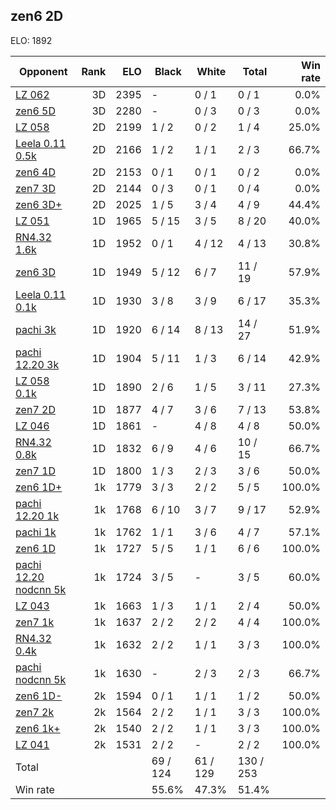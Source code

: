 ## zen6 2D ##

ELO: 1892

Opponent | Rank | ELO | Black | White | Total | Win rate
---------|-----:|----:|-------|-------|-------|-------:
[LZ 062](LZ%20062.md) | 3D | 2395 | - | 0 / 1 | 0 / 1 | 0.0%
[zen6 5D](zen6%205D.md) | 3D | 2280 | - | 0 / 3 | 0 / 3 | 0.0%
[LZ 058](LZ%20058.md) | 2D | 2199 | 1 / 2 | 0 / 2 | 1 / 4 | 25.0%
[Leela 0.11 0.5k](Leela%200.11%200.5k.md) | 2D | 2166 | 1 / 2 | 1 / 1 | 2 / 3 | 66.7%
[zen6 4D](zen6%204D.md) | 2D | 2153 | 0 / 1 | 0 / 1 | 0 / 2 | 0.0%
[zen7 3D](zen7%203D.md) | 2D | 2144 | 0 / 3 | 0 / 1 | 0 / 4 | 0.0%
[zen6 3D+](zen6%203D+.md) | 2D | 2025 | 1 / 5 | 3 / 4 | 4 / 9 | 44.4%
[LZ 051](LZ%20051.md) | 1D | 1965 | 5 / 15 | 3 / 5 | 8 / 20 | 40.0%
[RN4.32 1.6k](RN4.32%201.6k.md) | 1D | 1952 | 0 / 1 | 4 / 12 | 4 / 13 | 30.8%
[zen6 3D](zen6%203D.md) | 1D | 1949 | 5 / 12 | 6 / 7 | 11 / 19 | 57.9%
[Leela 0.11 0.1k](Leela%200.11%200.1k.md) | 1D | 1930 | 3 / 8 | 3 / 9 | 6 / 17 | 35.3%
[pachi 3k](pachi%203k.md) | 1D | 1920 | 6 / 14 | 8 / 13 | 14 / 27 | 51.9%
[pachi 12.20 3k](pachi%2012.20%203k.md) | 1D | 1904 | 5 / 11 | 1 / 3 | 6 / 14 | 42.9%
[LZ 058 0.1k](LZ%20058%200.1k.md) | 1D | 1890 | 2 / 6 | 1 / 5 | 3 / 11 | 27.3%
[zen7 2D](zen7%202D.md) | 1D | 1877 | 4 / 7 | 3 / 6 | 7 / 13 | 53.8%
[LZ 046](LZ%20046.md) | 1D | 1861 | - | 4 / 8 | 4 / 8 | 50.0%
[RN4.32 0.8k](RN4.32%200.8k.md) | 1D | 1832 | 6 / 9 | 4 / 6 | 10 / 15 | 66.7%
[zen7 1D](zen7%201D.md) | 1D | 1800 | 1 / 3 | 2 / 3 | 3 / 6 | 50.0%
[zen6 1D+](zen6%201D+.md) | 1k | 1779 | 3 / 3 | 2 / 2 | 5 / 5 | 100.0%
[pachi 12.20 1k](pachi%2012.20%201k.md) | 1k | 1768 | 6 / 10 | 3 / 7 | 9 / 17 | 52.9%
[pachi 1k](pachi%201k.md) | 1k | 1762 | 1 / 1 | 3 / 6 | 4 / 7 | 57.1%
[zen6 1D](zen6%201D.md) | 1k | 1727 | 5 / 5 | 1 / 1 | 6 / 6 | 100.0%
[pachi 12.20 nodcnn 5k](pachi%2012.20%20nodcnn%205k.md) | 1k | 1724 | 3 / 5 | - | 3 / 5 | 60.0%
[LZ 043](LZ%20043.md) | 1k | 1663 | 1 / 3 | 1 / 1 | 2 / 4 | 50.0%
[zen7 1k](zen7%201k.md) | 1k | 1637 | 2 / 2 | 2 / 2 | 4 / 4 | 100.0%
[RN4.32 0.4k](RN4.32%200.4k.md) | 1k | 1632 | 2 / 2 | 1 / 1 | 3 / 3 | 100.0%
[pachi nodcnn 5k](pachi%20nodcnn%205k.md) | 1k | 1630 | - | 2 / 3 | 2 / 3 | 66.7%
[zen6 1D-](zen6%201D-.md) | 2k | 1594 | 0 / 1 | 1 / 1 | 1 / 2 | 50.0%
[zen7 2k](zen7%202k.md) | 2k | 1564 | 2 / 2 | 1 / 1 | 3 / 3 | 100.0%
[zen6 1k+](zen6%201k+.md) | 2k | 1540 | 2 / 2 | 1 / 1 | 3 / 3 | 100.0%
[LZ 041](LZ%20041.md) | 2k | 1531 | 2 / 2 | - | 2 / 2 | 100.0%
Total | | | 69 / 124 | 61 / 129 | 130 / 253 | 
Win rate| | | 55.6% | 47.3% | 51.4% | 
